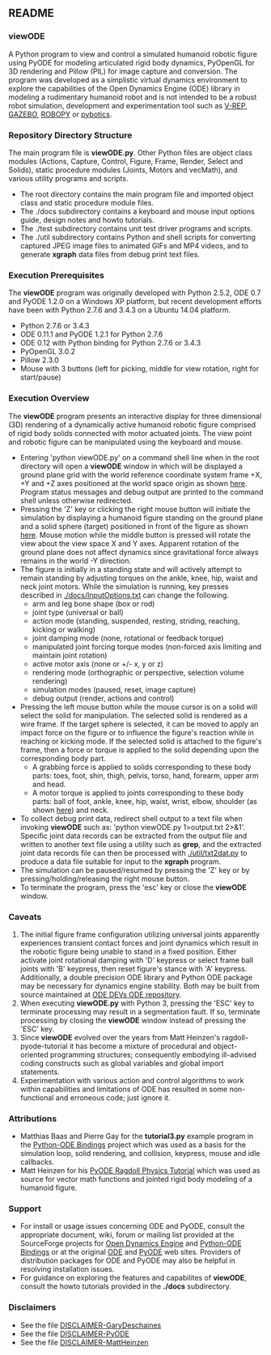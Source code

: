 ## README ##

### viewODE ###
 
A Python program to view and control a simulated humanoid robotic figure using PyODE for modeling articulated rigid body dynamics, PyOpenGL for 3D rendering and Pillow (PIL) for image capture and conversion. The program was developed as a simplistic virtual dynamics environment to explore the capabilities of the Open Dynamics Engine (ODE) library in modeling a rudimentary humanoid robot and is not intended to be a robust robot simulation, development and experimentation tool such as [V-REP](http://www.coppeliarobotics.com/index.html), [GAZEBO](http://gazebosim.org/), [ROBOPY](https://github.com/adityadua24/robopy) or [pybotics](https://github.com/nnadeau/pybotics).

### Repository Directory Structure ###

The main program file is **viewODE.py**. Other Python files are object class modules (Actions, Capture, Control, Figure, Frame, Render, Select and Solids), static procedure modules (Joints, Motors and vecMath), and various utility programs and scripts.

* The root directory contains the main program file and imported object class and static procedure module files.
* The ./docs subdirectory contains a keyboard and mouse input options guide, design notes and howto tutorials.
* The ./test subdirectory contains unit test driver programs and scripts.
* The ./util subdirectory contains Python and shell scripts for converting captured JPEG image files to animated GIFs and MP4 videos, and to generate **xgraph** data files from debug print text files.

### Execution Prerequisites ###

The **viewODE** program was originally developed with Python 2.5.2, ODE 0.7 and PyODE 1.2.0 on a Windows XP platform, but recent development efforts have been with Python 2.7.6 and 3.4.3 on a Ubuntu 14.04 platform.

* Python 2.7.6 or 3.4.3
* ODE 0.11.1 and PyODE 1.2.1 for Python 2.7.6
* ODE 0.12 with Python binding for Python 2.7.6 or 3.4.3
* PyOpenGL 3.0.2
* Pillow 2.3.0
* Mouse with 3 buttons (left for picking, middle for view rotation, right for start/pause)

### Execution Overview ###

The **viewODE** program presents an interactive display for three dimensional (3D) rendering of a dynamically active humanoid robotic figure comprised of rigid body solids connected with motor actuated joints. The view point and robotic figure can be manipulated using the keyboard and mouse.

* Entering 'python viewODE.py' on a command shell line when in the root directory will open a **viewODE** window in which will be displayed a ground plane grid with the world reference coordinate system frame +X, +Y and +Z axes positioned at the world space origin as shown [here](./docs/start_image.png). Program status messages and debug output are printed to the command shell unless otherwise redirected.
* Pressing the 'Z' key or clicking the right mouse button will initiate the simulation by displaying a humanoid figure standing on the ground plane and a solid sphere (target) positioned in front of the figure as shown [here](./docs/begin_image.png). Mouse motion while the middle button is pressed will rotate the view about the view space X and Y axes. Apparent rotation of the ground plane does not affect dynamics since gravitational force always remains in the world -Y direction.
* The figure is initially in a standing state and will actively attempt to remain standing by adjusting torques on the ankle, knee, hip, waist and neck joint motors. While the simulation is running, key presses described in [./docs/InputOptions.txt](./docs/InputOptions.txt) can change the following.
    * arm and leg bone shape (box or rod)
    * joint type (universal or ball)
    * action mode (standing, suspended, resting, striding, reaching, kicking or walking)
    * joint damping mode (none, rotational or feedback torque)
    * manipulated joint forcing torque modes (non-forced axis limiting and maintain joint rotation)
    * active motor axis (none or +/- x, y or z)
    * rendering mode (orthographic or perspective, selection volume rendering)
    * simulation modes (paused, reset, image capture)
    * debug output (render, actions and control)
* Pressing the left mouse button while the mouse cursor is on a solid will select the solid for manipulation. The selected solid is rendered as a wire frame. If the target sphere is selected, it can be moved to apply an impact force on the figure or to influence the figure's reaction while in reaching or kicking mode. If the selected solid is attached to the figure's frame, then a force or torque is applied to the solid depending upon the corresponding body part.
    * A grabbing force is applied to solids corresponding to these body parts: toes, foot, shin, thigh, pelvis, torso, hand, forearm, upper arm and head.
    * A motor torque is applied to joints corresponding to these body parts: ball of foot, ankle, knee, hip, waist, wrist, elbow, shoulder (as shown [here](https://youtu.be/LgRRmufM78g)) and neck.
* To collect debug print data, redirect shell output to a text file when invoking **viewODE** such as: 'python viewODE.py 1>output.txt 2>&1'. Specific joint data records can be extracted from the output file and written to another text file using a utility such as **grep**, and the extracted joint data records file can then be processed with [./util/txt2dat.py](./util/txt2dat.py) to produce a data file suitable for input to the **xgraph** program.
* The simulation can be paused/resumed by pressing the 'Z' key or by pressing/holding/releasing the right mouse button.
* To terminate the program, press the 'esc' key or close the **viewODE** window.

### Caveats ###

1. The initial figure frame configuration utilizing universal joints apparently experiences transient contact forces and joint dynamics which result in the robotic figure being unable to stand in a fixed position. Either activate joint rotational damping with 'D' keypress or select frame ball joints with 'B' keypress, then reset figure's stance with 'A' keypress. Additionally, a double precision ODE library and Python ODE package may be necessary for dynamics engine stability. Both may be built from source maintained at [ODE DEVs ODE repository](https://bitbucket.org/odedevs/ode/src/master/).
2. When executing **viewODE.py** with Python 3, pressing the 'ESC' key to terminate processing may result in a segmentation fault. If so, terminate processing by closing the **viewODE** window instead of pressing the 'ESC' key.
3. Since **viewODE** evolved over the years from Matt Heinzen's ragdoll-pyode-tutorial it has become a mixture of procedural and object-oriented programming structures; consequently embodying ill-advised coding constructs such as global variables and global import statements.
4. Experimentation with various action and control algorithms to work within capabilities and limitations of ODE has resulted in some non-functional and erroneous code; just ignore it.

### Attributions ###

* Matthias Baas and Pierre Gay for the **tutorial3.py** example program in the [Python-ODE Bindings](https://sourceforge.net/projects/pyode/) project which was used as a basis for the simulation loop, solid rendering, and collision, keypress, mouse and idle callbacks.
* Matt Heinzen for his [PyODE Ragdoll Physics Tutorial](http://monsterden.net/software/ragdoll-pyode-tutorial) which was used as source for vector math functions and jointed rigid body modeling of a humanoid figure.

### Support ###

* For install or usage issues concerning ODE and PyODE, consult the appropriate document, wiki, forum or mailing list provided at the SourceForge projects for [Open Dynamics Engine](https://sourceforge.net/projects/opende/) and [Python-ODE Bindings](https://sourceforge.net/projects/pyode/) or at the original [ODE](http://ode.org/) and [PyODE](http://pyode.sourceforge.net/) web sites. Providers of distribution packages for ODE and PyODE may also be helpful in resolving installation issues.
* For guidance on exploring the features and capabilites of **viewODE**, consult the howto tutorials provided in the **./docs** subdirectory.

### Disclaimers ###

* See the file [DISCLAIMER-GaryDeschaines](./DISCLAIMER-GaryDeschaines)
* See the file [DISCLAIMER-PyODE](./DISCLAIMER-PyODE)
* See the file [DISCLAIMER-MattHeinzen](./DISCLAIMER-MattHeinzen)
